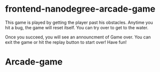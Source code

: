 frontend-nanodegree-arcade-game
===============================
This game is played by getting the player past his obstacles. Anytime you hit a bug, the game will reset itself.
You can try over to get to the water.

Once you succeed, you will see an announcment of Game over.
You can exit the game or hit the replay button to start over!
Have fun!


<!-- *This code is inspired and encouraged by the tutorial of Matthew Cranford! Lots of credit to him! -->
# Arcade-game
